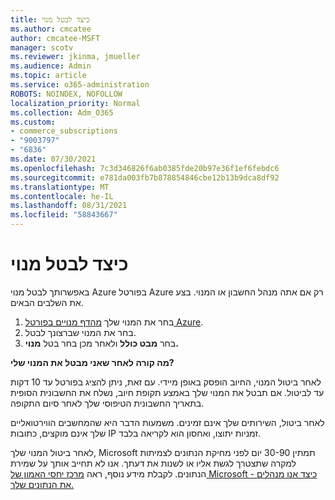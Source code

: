 ```yaml
---
title: כיצד לבטל מנוי
ms.author: cmcatee
author: cmcatee-MSFT
manager: scotv
ms.reviewer: jkinma, jmueller
ms.audience: Admin
ms.topic: article
ms.service: o365-administration
ROBOTS: NOINDEX, NOFOLLOW
localization_priority: Normal
ms.collection: Adm_O365
ms.custom:
- commerce_subscriptions
- "9003797"
- "6836"
ms.date: 07/30/2021
ms.openlocfilehash: 7c3d346826f6ab0385fde20b97e36f1ef6febdc6
ms.sourcegitcommit: e781da003fb7b878854846cbe12b13b9dca8df92
ms.translationtype: MT
ms.contentlocale: he-IL
ms.lasthandoff: 08/31/2021
ms.locfileid: "58843667"
---
```

# <a name="how-to-cancel-a-subscription"></a>כיצד לבטל מנוי

באפשרותך לבטל מנוי Azure בפורטל Azure רק אם אתה מנהל החשבון או המנוי. בצע את השלבים הבאים.

1. בחר את המנוי שלך [מהדף מנויים בפורטל Azure](https://ms.portal.azure.com/#blade/Microsoft_Azure_Billing/SubscriptionsBlade).
2. בחר את המנוי שברצונך לבטל.
3. בחר **מבט כולל** ולאחר מכן בחר בטל **מנוי.**

**מה קורה לאחר שאני מבטל את המנוי שלי?**

לאחר ביטול המנוי, החיוב הופסק באופן מיידי. עם זאת, ניתן להציג בפורטל עד 10 דקות עד לביטול. אם תבטל את המנוי שלך באמצע תקופת חיוב, נשלח את החשבונית הסופית בתאריך החשבונית הטיפוסי שלך לאחר סיום התקופה.

לאחר ביטול, השירותים שלך אינם זמינים. משמעות הדבר היא שהמחשבים הווירטואליים שלך אינם מוקצים, כתובות IP זמניות יתוצו, ואחסון הוא לקריאה בלבד.

לאחר ביטול המנוי שלך, Microsoft תמתין 30-90 יום לפני מחיקת הנתונים לצמיתות למקרה שתצטרך לגשת אליו או לשנות את דעתך. אנו לא תחייב אותך על שמירת הנתונים. לקבלת מידע נוסף, ראה [מרכז יחסי האמון של Microsoft - כיצד אנו מנהלים את הנתונים שלך.](https://www.microsoft.com/trust-center/privacy/data-management#leave)

